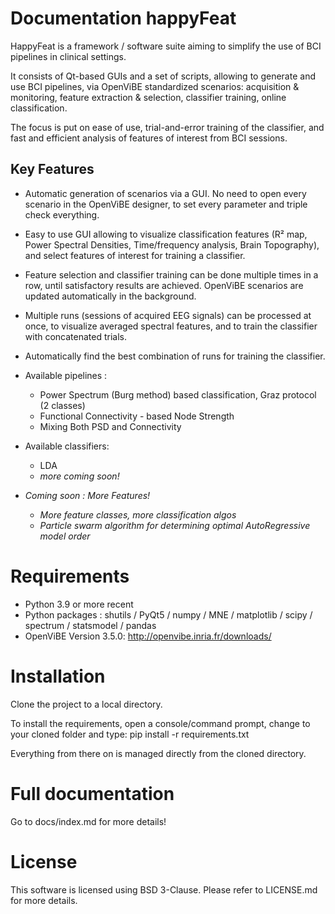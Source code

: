 # Documentation happyFeat

HappyFeat is a framework / software suite aiming to simplify the use of BCI pipelines in clinical settings.

It consists of Qt-based GUIs and a set of scripts, allowing to generate and use BCI pipelines, via OpenViBE standardized scenarios: acquisition & monitoring, feature extraction & selection, classifier training, online classification.

The focus is put on ease of use, trial-and-error training of the classifier, and fast and efficient analysis of features of interest from BCI sessions.

## Key Features

* Automatic generation of scenarios via a GUI. No need to open every scenario in the OpenViBE designer, to set every parameter and triple check everything.
* Easy to use GUI allowing to visualize classification features (R² map, Power Spectral Densities, Time/frequency analysis, Brain Topography), and select features of interest for training a classifier.
* Feature selection and classifier training can be done multiple times in a row, until satisfactory results are achieved. OpenViBE scenarios are updated automatically in the background. 
* Multiple runs (sessions of acquired EEG signals) can be processed at once, to visualize averaged spectral features, and to train the classifier with concatenated trials. 
* Automatically find the best combination of runs for training the classifier.

* Available pipelines : 
  * Power Spectrum (Burg method) based classification, Graz protocol (2 classes)
  * Functional Connectivity - based Node Strength
  * Mixing Both PSD and Connectivity
* Available classifiers:
  * LDA
  * *more coming soon!*

* *Coming soon : More Features!*
  * *More feature classes, more classification algos*
  * *Particle swarm algorithm for determining optimal AutoRegressive model order*

# Requirements

* Python 3.9 or more recent
* Python packages : shutils / PyQt5 / numpy / MNE / matplotlib / scipy / spectrum / statsmodel / pandas
* OpenViBE Version 3.5.0: http://openvibe.inria.fr/downloads/

# Installation

Clone the project to a local directory. 

To install the requirements, open a console/command prompt, change to your cloned folder and type:
        pip install -r requirements.txt

Everything from there on is managed directly from the cloned directory.

# Full documentation

Go to docs/index.md for more details!

# License

This software is licensed using BSD 3-Clause. Please refer to LICENSE.md for more details.